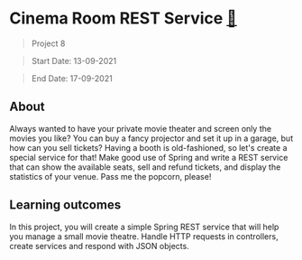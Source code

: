 # Cinema Room REST Service [:rocket:](https://hyperskill.org/projects/189?track=12)

> Project 8

> Start Date: 13-09-2021

> End Date: 17-09-2021



## About
Always wanted to have your private movie theater and screen only the movies you like? You can buy a fancy projector and set it up in a garage,
but how can you sell tickets? Having a booth is old-fashioned, so let's create a special service for that! Make good use of Spring and write a REST service
that can show the available seats, sell and refund tickets, and display the statistics of your venue. Pass me the popcorn, please!

## Learning outcomes
In this project, you will create a simple Spring REST service that will help you manage a small movie theatre. Handle HTTP requests in controllers, create 
services and respond with JSON objects.
